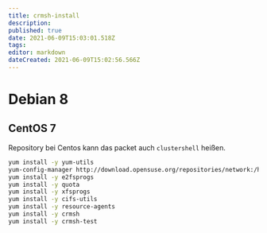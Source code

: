 ```yaml
---
title: crmsh-install
description: 
published: true
date: 2021-06-09T15:03:01.518Z
tags: 
editor: markdown
dateCreated: 2021-06-09T15:02:56.566Z
---
```


# Debian 8

## CentOS 7

Repository bei Centos kann das packet auch `clustershell` heißen.

```sh
yum install -y yum-utils
yum-config-manager http://download.opensuse.org/repositories/network:/ha-clustering:/Stable/CentOS_CentOS-7/network:ha-clustering:Stable.repo
yum install -y e2fsprogs
yum install -y quota
yum install -y xfsprogs
yum install -y cifs-utils
yum install -y resource-agents
yum install -y crmsh
yum install -y crmsh-test

```
